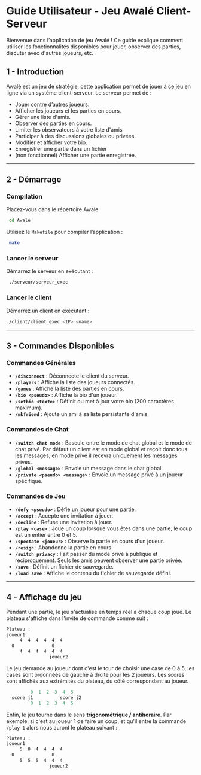 # Guide Utilisateur - Jeu Awalé Client-Serveur

Bienvenue dans l’application de jeu Awalé ! Ce guide explique comment utiliser les fonctionnalités disponibles pour jouer, observer des parties, discuter avec d'autres joueurs, etc.

## 1 - Introduction

Awalé est un jeu de stratégie, cette application permet de jouer à ce jeu en ligne via un système client-serveur. Le serveur permet de :
- Jouer contre d’autres joueurs.
- Afficher les joueurs et les parties en cours.
- Gérer une liste d'amis.
- Observer des parties en cours.
- Limiter les observateurs à votre liste d'amis
- Participer à des discussions globales ou privées.
- Modifier et afficher votre bio.
- Enregistrer une partie dans un fichier
- (non fonctionnel) Afficher une partie enregistrée.

---

## 2 - Démarrage
### Compilation
Placez-vous dans le répertoire Awale.
```bash
 cd Awalé
```  
Utilisez le `Makefile` pour compiler l’application :
```bash
 make
```   
### Lancer le serveur
Démarrez le serveur en exécutant :
```bash
 ./serveur/serveur_exec
```
### Lancer le client
Démarrez un client en exécutant :
```bash
./client/client_exec <IP> <name>
```
---
## 3 - Commandes Disponibles

### Commandes Générales
- **`/disconnect`** : Déconnecte le client du serveur.
- **`/players`** : Affiche la liste des joueurs connectés.
- **`/games`** : Affiche la liste des parties en cours.
- **`/bio <pseudo>`** : Affiche la bio d'un joueur.
- **`/setbio <texte>`** : Définit ou met à jour votre bio (200 caractères maximum).
- **`/mkfriend`** : Ajoute un ami à sa liste persistante d'amis.

### Commandes de Chat
- **`/switch chat mode`** : Bascule entre le mode de chat global et le mode de chat privé. Par défaut un client est en mode global et reçoit donc tous les messages, en mode privé il recevra uniquement les messages privés.
- **`/global <message>`** : Envoie un message dans le chat global.
- **`/private <pseudo> <message>`** : Envoie un message privé à un joueur spécifique.

### Commandes de Jeu
- **`/defy <pseudo>`** : Défie un joueur pour une partie.
- **`/accept`** : Accepte une invitation à jouer.
- **`/decline`** : Refuse une invitation à jouer.
- **`/play <case>`** : Joue un coup lorsque vous êtes dans une partie, le coup est un entier entre 0 et 5.
- **`/spectate <joueur>`** : Observe la partie en cours d'un joueur.
- **`/resign`** : Abandonne la partie en cours.
- **`/switch privacy`** : Fait passer du mode privé à publique et réciproquement. Seuls les amis peuvent observer une partie privée.
- **`/save`** : Définit un fichier de sauvegarde.
- **`/load save`** : Affiche le contenu du fichier de sauvegarde défini.
---
## 4 - Affichage du jeu
Pendant une partie, le jeu s'actualise en temps réel à chaque coup joué.
Le plateau s'affiche dans l'invite de commande comme suit :

```bash
Plateau :
joueur1
	 4  4  4  4  4  4 
  0				 0
	 4  4  4  4  4  4 
				joueur2
```
Le jeu demande au joueur dont c'est le tour de choisir une case de 0 à 5, les cases sont ordonnées de gauche à droite pour les 2 joueurs. Les scores sont affichés aux extrémités du plateau, du côté correspondant au joueur.
```c
	     0  1  2  3  4  5 
  score j1			score j2
	     0  1  2  3  4  5 
```
Enfin, le jeu tourne dans le sens **trigonométrique / antihoraire**. 
Par exemple, si c'est au joueur 1 de faire un coup, et qu'il entre la commande `/play 1` alors nous auront le plateau suivant : 
```bash
Plateau :
joueur1
	 5  0  4  4  4  4 
  0				 0
	 5  5  5  4  4  4 
				joueur2
```
